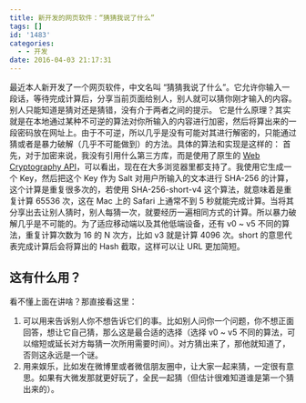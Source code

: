 ```yaml
---
title: 新开发的网页软件：“猜猜我说了什么”
tags: []
id: '1483'
categories:
  - - 开发
date: 2016-04-03 21:17:31
---
```


最近本人新开发了一个网页软件，中文名叫 “猜猜我说了什么”。它允许你输入一段话，等待完成计算后，分享当前页面给别人，别人就可以猜你刚才输入的内容。别人只能知道是猜对还是猜错，没有介于两者之间的提示。 它是什么原理？其实就是在本地通过某种不可逆的算法对你所输入的内容进行加密，然后将算出来的一段密码放在网址上。由于不可逆，所以几乎是没有可能对其进行解密的，只能通过猜或者是暴力破解（几乎不可能做到）的方法。具体的算法和实现是这样的<!-- more -->： 首先，对于加密来说，我没有引用什么第三方库，而是使用了原生的 [Web Cryptography API](http://caniuse.com/#feat=cryptography)，可以看出，现在在大多浏览器里都支持了。我使用它生成一个 Key，然后把这个 Key 作为 Salt 对用户所输入的文本进行 SHA-256 的计算，这个计算是重复很多次的，若使用 SHA-256-short-v4 这个算法，就意味着是重复计算 65536 次，这在 Mac 上的 Safari 上通常不到 5 秒就能完成计算。当将其分享出去让别人猜时，别人每猜一次，就要经历一遍相同方式的计算。所以暴力破解几乎是不可能的。为了适应移动端以及其他低端设备，还有 v0 ~ v5 不同的算法，重复计算次数为 16 的 N 次方，比如 v3 就是计算 4096 次。short 的意思代表完成计算后会将算出的 Hash 截取，这样可以让 URL 更加简短。

## 这有什么用？

看不懂上面在讲啥？那直接看这里：

1.  可以用来告诉别人你不想告诉它们的事。比如别人问你一个问题，你不想正面回答，想让它自己猜，那么这是最合适的选择（选择 v0 ~ v5 不同的算法，可以缩短或延长对方每猜一次所用需要时间）。对方猜出来了，那他就知道了，否则这永远是一个谜。
2.  用来娱乐，比如发在微博里或者微信朋友圈中，让大家一起来猜，一定很有意思。如果有大微发那就更好玩了，全民一起猜（但估计很难知道谁是第一个猜出来的）。
